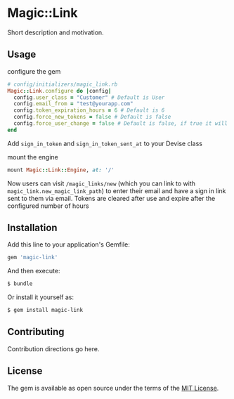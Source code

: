# Magic::Link
Short description and motivation.

## Usage
configure the gem
```ruby
# config/initializers/magic_link.rb
Magic::Link.configure do |config|
  config.user_class = "Customer" # Default is User
  config.email_from = "test@yourapp.com"
  config.token_expiration_hours = 6 # Default is 6
  config.force_new_tokens = false # Default is false
  config.force_user_change = false # Default is false, if true it will automatically sign out current user and log in the new one when magic link is used
end
```

Add `sign_in_token` and `sign_in_token_sent_at` to your Devise class

mount the engine
```ruby
mount Magic::Link::Engine, at: '/'
```

Now users can visit `/magic_links/new` (which you can link to with `magic_link.new_magic_link_path`) to enter their email and have a sign in
link sent to them via email. Tokens are cleared after use and expire after the
configured number of hours

## Installation
Add this line to your application's Gemfile:

```ruby
gem 'magic-link'
```

And then execute:
```bash
$ bundle
```

Or install it yourself as:
```bash
$ gem install magic-link
```

## Contributing
Contribution directions go here.

## License
The gem is available as open source under the terms of the [MIT License](https://opensource.org/licenses/MIT).
